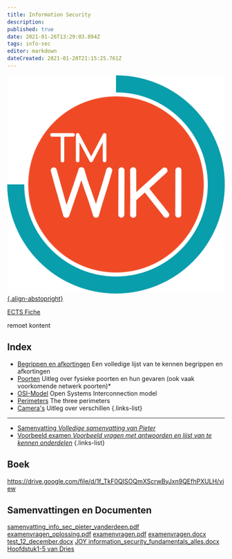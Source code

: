 ```yaml
---
title: Information Security
description: 
published: true
date: 2021-01-26T13:29:03.894Z
tags: info-sec
editor: markdown
dateCreated: 2021-01-20T21:15:25.761Z
---
```


[![tmwiki_v1_noback.png](/tmwiki_v1_noback.png){.align-abstopright}](https://tmwiki.be/en/home)

[ECTS Fiche](http://onderwijsaanbodmechelenantwerpen.thomasmore.be/2020/syllabi/n/YT0868N.htm#activetab=doelstellingen_idp126192)

remoet kontent

## Index

- [Begrippen en afkortingen](/en/Information_Security/woorden) Een volledige lijst van te kennen begrippen en afkortingen
- [Poorten](/en/Information_Security/ports) Uitleg over fysieke poorten en hun gevaren (ook vaak voorkomende netwerk poorten)*
- [OSI-Model](/en/Information_Security/OSI-model) Open Systems Interconnection model
- [Perimeters](/en/Information_Security/perimeters) The three perimeters
- [Camera's](/en/Information_Security/camera) Uitleg over verschillen
{.links-list}

---

- [Samenvatting *Volledige samenvatting van Pieter*](/en/Information_Security/samenvatting)
- [Voorbeeld examen *Voorbeeld vragen met antwoorden en lijst van te kennen onderdelen*](/en/Information_Security/testexam)
{.links-list}

## Boek
https://drive.google.com/file/d/1f_TkF0QISOQmXScrwByJxn9QEfhPXULH/view

## Samenvattingen en Documenten

[samenvatting_info_sec_pieter_vanderdeen.pdf](/information_security/samenvatting_info_sec_pieter_vanderdeen.pdf)
[examenvragen_oplossing.pdf](/information_security/2019_2020/examenvragen_oplossing.pdf)
[examenvragen.pdf](/information_security/2019_2020/examenvragen.pdf)
[examenvragen.docx](/information_security/2019_2020/examenvragen.docx)
[test_12_december.docx](/information_security/2019_2020/test_12_december.docx)
[JOY information_security_fundamentals_alles.docx](/information_security/2019_2020/information_security_fundamentals_alles.docx)
[Hoofdstuk1-5 van Dries](/en/Information_Security/Hoofdstuk1-5)